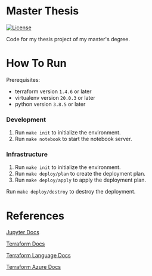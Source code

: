 # Master Thesis
[![License](https://img.shields.io/github/license/tomdewildt/master-thesis)](https://github.com/tomdewildt/master-thesis/blob/master/LICENSE)

Code for my thesis project of my master's degree.

# How To Run

Prerequisites:
* terraform version ```1.4.6``` or later
* virtualenv version ```20.0.3``` or later
* python version ```3.8.5``` or later

### Development

1. Run ```make init``` to initialize the environment.
2. Run ```make notebook``` to start the notebook server.

### Infrastructure

1. Run ```make init``` to initialize the environment.
2. Run ```make deploy/plan``` to create the deployment plan.
3. Run ```make deploy/apply``` to apply the deployment plan.

Run ```make deploy/destroy``` to destroy the deployment.

# References

[Jupyter Docs](https://jupyter.org/documentation)

[Terraform Docs](https://developer.hashicorp.com/terraform/docs)

[Terraform Language Docs](https://developer.hashicorp.com/terraform/language)

[Terraform Azure Docs](https://registry.terraform.io/providers/hashicorp/azurerm/latest/docs)
